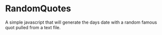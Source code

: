 # RandomQuotes
 A simple javascript that will generate the days date with a random famous quot pulled from a text file.
